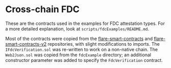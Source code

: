 # Cross-chain FDC

These are the contracts used in the examples for FDC attestation types.
For a more detailed explanation, look at `scripts/fdcExamples/README.md`.

Most of the contracts were copied from the [flare-smart-contracts](https://gitlab.com/flarenetwork/flare-smart-contracts) and [flare-smart-contracts-v2](https://github.com/flare-foundation/flare-smart-contracts-v2) repositories, with slight modifications to imports.
The `IFdcVerification.sol` was re-written to work on a non-native chain.
The `Web2Json.sol` was copied from the `fdcExample` directory;
an additional constructor parameter was added to specify the `FdcVerification` contract.

<!-- Auto-update: 2025-10-14T11:26:01.591170 -->
